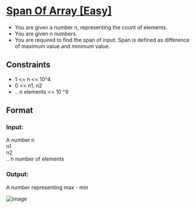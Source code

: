 # [Span Of Array [Easy]](https://nados.io/question/span-of-array)

- You are given a number n, representing the count of elements.
- You are given n numbers.
- You are required to find the span of input. Span is defined as difference of maximum value and minimum value.

## Constraints
- 1 <= n <= 10^4
- 0 <= n1, n2
- .. n elements <= 10 ^9

## Format

### Input:
A number n<br />
n1<br />
n2<br />
.. n number of elements<br />

### Output:
A number representing max - min

![image](https://user-images.githubusercontent.com/97858274/192083901-90bc3e35-e2a9-4694-a56e-76ea9961179d.png)
